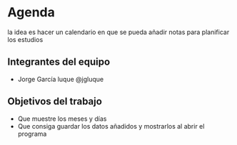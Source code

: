 # Agenda

la idea es hacer un calendario en que se pueda añadir notas para planificar los estudios

## Integrantes del equipo

- Jorge García luque @jgluque

## Objetivos del trabajo

- Que muestre los meses y días
- Que consiga guardar los datos añadidos y mostrarlos al abrir el programa
